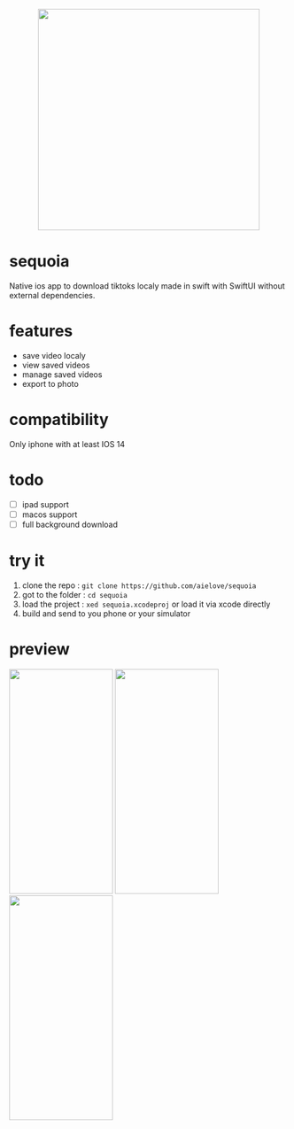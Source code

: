 <p align="center">
  <img width="400" height="400" src="https://user-images.githubusercontent.com/42607264/122687295-f7e41c00-d215-11eb-8ce5-126119014a61.png">
</p>

# sequoia

Native ios app to download tiktoks localy made in swift with SwiftUI without external dependencies.

# features

- save video localy
- view saved videos
- manage saved videos
- export to photo

# compatibility

Only iphone with at least IOS 14

# todo

- [ ] ipad support
- [ ] macos support
- [ ] full background download

# try it

 1. clone the repo : `git clone https://github.com/aielove/sequoia`
 2. got to the folder : `cd sequoia`
 3. load the project : `xed sequoia.xcodeproj` or load it via xcode directly
 5. build and send to you phone or your simulator

# preview

<p align="left">
  <img width="187" height="406" src="https://user-images.githubusercontent.com/42607264/122687440-ca4ba280-d216-11eb-87e5-71929de368e8.PNG">
  <img width="187" height="406" src="https://i.giphy.com/media/QGZn72GtlvoDsnvjs3/giphy.webp">
  <img width="187" height="406" src="https://user-images.githubusercontent.com/42607264/122688270-a8085380-d21b-11eb-811b-5b62521b89c2.PNG">
</p>

